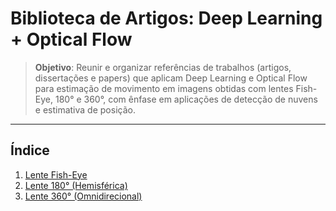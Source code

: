 # Biblioteca de Artigos: Deep Learning + Optical Flow

> **Objetivo**: Reunir e organizar referências de trabalhos (artigos, dissertações e papers) que aplicam Deep Learning e Optical Flow para estimação de movimento em imagens obtidas com lentes Fish-Eye, 180° e 360°, com ênfase em aplicações de detecção de nuvens e estimativa de posição.

---

## Índice

1. [Lente Fish-Eye](#fish-eye)  
2. [Lente 180° (Hemisférica)](#180)  
3. [Lente 360° (Omnidirecional)](#360)  
